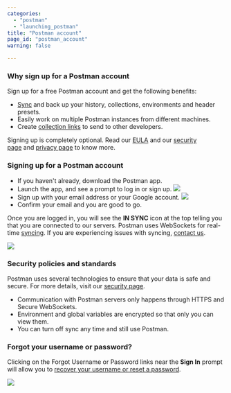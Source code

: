 ```yaml
---
categories:
  - "postman"
  - "launching_postman"
title: "Postman account"
page_id: "postman_account"
warning: false

---
```


### Why sign up for a Postman account

Sign up for a free Postman account and get the following benefits:

   *   [Sync](/docs/postman/launching_postman/syncing) and back up your history, collections, environments and header presets.
   *   Easily work on multiple Postman instances from different machines.
   *   Create [collection links](/docs/postman/collections/sharing_collections) to send to other developers.

Signing up is completely optional. Read our [EULA](https://www.getpostman.com/licenses/postman_base_app) and our [security page](https://www.getpostman.com/security) and [privacy page](https://www.getpostman.com/licenses/privacy) to know more.

### Signing up for a Postman account

*   If you haven't already, download the Postman app.
*   Launch the app, and see a prompt to log in or sign up.
    ![](https://s3.amazonaws.com/postman-static-getpostman-com/postman-docs/59135838.png)  
*   Sign up with your email address or your Google account.
    ![](https://s3.amazonaws.com/postman-static-getpostman-com/postman-docs/signUp.png)  
*   Confirm your email and you are good to go.

Once you are logged in, you will see the **IN SYNC** icon at the top telling you that you are connected to our servers. Postman uses WebSockets for real-time [syncing](/docs/postman/launching_postman/syncing). If you are experiencing issues with syncing, [contact us](mailto:help@getpostman.com?Subject=Documentation).

![](https://s3.amazonaws.com/postman-static-getpostman-com/postman-docs/59135890.png)

### Security policies and standards

Postman uses several technologies to ensure that your data is safe and secure. For more details, visit our [security page](https://www.getpostman.com/security).

   *   Communication with Postman servers only happens through HTTPS and Secure WebSockets.
   *   Environment and global variables are encrypted so that only you can view them.
   *   You can turn off sync any time and still use Postman.

### Forgot your username or password?

Clicking on the Forgot Username or Password links near the **Sign In** prompt will allow you to [recover your username or reset a password](https://app.getpostman.com/signup?redirect=web#mod-reset-password-modal).

![](https://s3.amazonaws.com/postman-static-getpostman-com/postman-docs/59157918.png)

